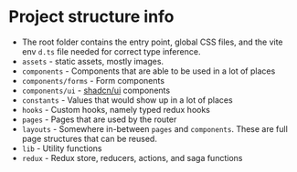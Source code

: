 # Project structure info

- The root folder contains the entry point, global CSS files, and the vite env `d.ts` file needed for correct type inference.
- `assets` - static assets, mostly images.
- `components` - Components that are able to be used in a lot of places
- `components/forms` - Form components
- `components/ui` - [shadcn/ui](https://ui.shadcn.com/) components
- `constants` - Values that would show up in a lot of places
- `hooks` - Custom hooks, namely typed redux hooks
- `pages` - Pages that are used by the router
- `layouts` - Somewhere in-between `pages` and `components`. These are full page structures that can be reused.
- `lib` - Utility functions
- `redux` - Redux store, reducers, actions, and saga functions
